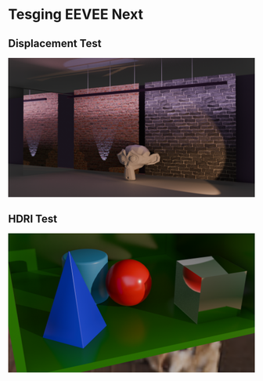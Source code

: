 # Tesging EEVEE Next

## Displacement Test

<img src="./displacement_test.png" width=700>

## HDRI Test

<img src="./hdri_test.png" width=700>
